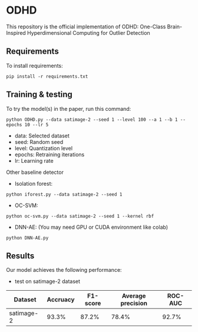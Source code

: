 # ODHD

This repository is the official implementation of ODHD: One-Class Brain-Inspired Hyperdimensional Computing for Outlier Detection 

## Requirements

To install requirements:

```setup
pip install -r requirements.txt
```

## Training & testing

To try the model(s) in the paper, run this command:

```train & test OC-HDC
python ODHD.py --data satimage-2 --seed 1 --level 100 --a 1 --b 1 --epochs 10 --lr 5
```
* data: Selected dataset
* seed: Random seed
* level: Quantization level
* epochs: Retraining iterations
* lr: Learning rate

Other baseline detector

* Isolation forest:

```train & test Isolation Forest
python iforest.py --data satimage-2 --seed 1
```
* OC-SVM:
```train & test OC-SVM
python oc-svm.py --data satimage-2 --seed 1 --kernel rbf
```
* DNN-AE: (You may need GPU or CUDA environment like colab)
```train & test DNN-AE
python DNN-AE.py
```



## Results

Our model achieves the following performance:

* test on satimage-2 dataset

|       Dataset      |     Accruacy     |     F1-score    |     Average precision     |     ROC-AUC      |
| ------------------ | ---------------- | --------------- | ------------------------- | ---------------- |
|     satimage-2     |      93.3%       |      87.2%      |          78.4%            |      92.7%       |

